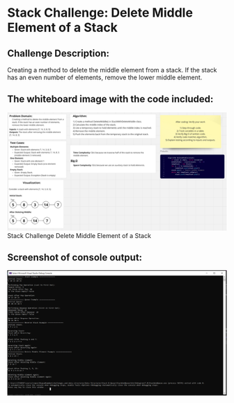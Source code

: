# Stack Challenge: Delete Middle Element of a Stack

## Challenge Description:
Creating a method to delete the middle element from a stack. If the stack has an even number of elements, remove the lower middle element.

## The whiteboard image with the code included:
![Whiteboard Image](Assets/Stack%20Challenge%20Delete%20Middle%20Element%20of%20a%20Stack.png)
Stack Challenge Delete Middle Element of a Stack

## Screenshot of console output:
![Console Output](Assets/screenshot%20of%20console%20output.PNG)